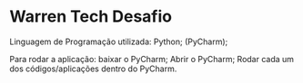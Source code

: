 # Warren Tech Desafio
Linguagem de Programação utilizada: Python;
(PyCharm);

Para rodar a aplicação: 
baixar o PyCharm;
Abrir o PyCharm;
Rodar cada um dos códigos/aplicações dentro do PyCharm.
